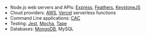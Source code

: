 - Node.js web servers and APIs: [Express](https://expressjs.com/), [Feathers](https://feathersjs.com/), [KeystoneJS](http://www.keystonejs.com/)
- Cloud providers: [AWS](https://aws.amazon.com/), [Vercel](https://vercel.com) serverless functions
- Command Line applications: [CAC](https://github.com/cacjs/cac)
- Testing: [Jest](https://facebook.github.io/jest/), [Mocha](https://mochajs.org/), [Tape](https://github.com/substack/tape)
- Databases: [MongoDB](https://www.mongodb.com), MySQL
